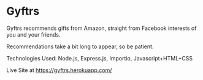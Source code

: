 Gyftrs
=====
Gyftrs recommends gifts from Amazon, straight from Facebook interests of you and your friends. 

Recommendations take a bit long to appear, so be patient.

Technologies Used: Node.js, Express.js, Importio, Javascript+HTML+CSS

Live Site at https://gyftrs.herokuapp.com/
